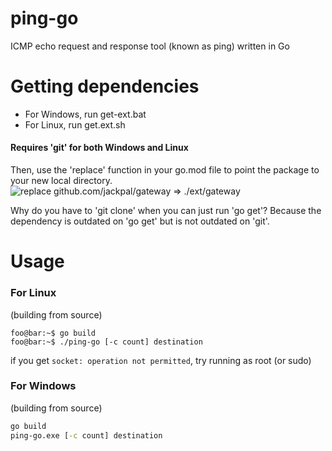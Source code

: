 # ping-go
ICMP echo request and response tool (known as ping) written in Go

# Getting dependencies
- For Windows, run get-ext.bat
- For Linux, run get.ext.sh

#### Requires 'git' for both Windows and Linux

Then, use the 'replace' function in your go.mod file to point the package to your new local directory. 
![replace github.com/jackpal/gateway => ./ext/gateway](https://i.imgur.com/wOBAvXD.png)

Why do you have to 'git clone' when you can just run 'go get'?
Because the dependency is outdated on 'go get' but is not outdated on 'git'. 

# Usage
### For Linux
(building from source)
```console
foo@bar:~$ go build
foo@bar:~$ ./ping-go [-c count] destination
```
if you get `socket: operation not permitted`, try running as root (or sudo)

### For Windows
(building from source)
```bat
go build
ping-go.exe [-c count] destination
```
